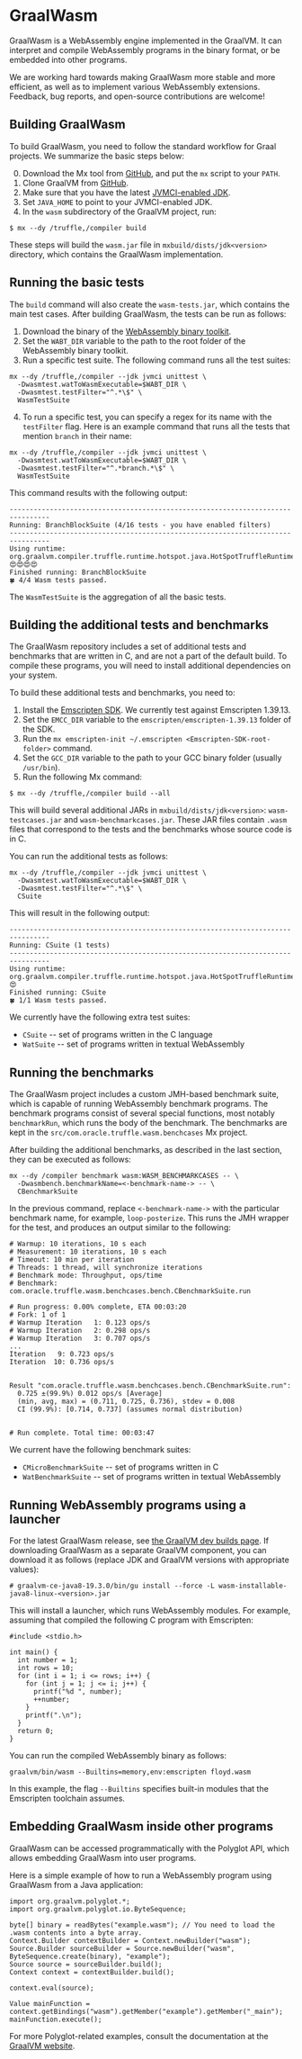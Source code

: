 
# GraalWasm

GraalWasm is a WebAssembly engine implemented in the GraalVM.
It can interpret and compile WebAssembly programs in the binary format,
or be embedded into other programs.

We are working hard towards making GraalWasm more stable and more efficient,
as well as to implement various WebAssembly extensions.
Feedback, bug reports, and open-source contributions are welcome!


## Building GraalWasm

To build GraalWasm, you need to follow the standard workflow for Graal projects.
We summarize the basic steps below:

0. Download the Mx tool from [GitHub](https://github.com/graalvm/mx), and put the `mx` script to your `PATH`.
1. Clone GraalVM from [GitHub](https://github.com/oracle/graal).
2. Make sure that you have the latest [JVMCI-enabled JDK](https://github.com/graalvm/openjdk8-jvmci-builder).
3. Set `JAVA_HOME` to point to your JVMCI-enabled JDK.
4. In the `wasm` subdirectory of the GraalVM project, run:

```
$ mx --dy /truffle,/compiler build
```

These steps will build the `wasm.jar` file in `mxbuild/dists/jdk<version>` directory,
which contains the GraalWasm implementation.


## Running the basic tests

The `build` command will also create the `wasm-tests.jar`, which contains the main test cases.
After building GraalWasm, the tests can be run as follows:

1. Download the binary of the [WebAssembly binary toolkit](https://github.com/WebAssembly/wabt).
2. Set the `WABT_DIR` variable to the path to the root folder of the WebAssembly binary toolkit.
3. Run a specific test suite. The following command runs all the test suites:

```
mx --dy /truffle,/compiler --jdk jvmci unittest \
  -Dwasmtest.watToWasmExecutable=$WABT_DIR \
  -Dwasmtest.testFilter="^.*\$" \
  WasmTestSuite
```

4. To run a specific test, you can specify a regex for its name with the `testFilter` flag.
   Here is an example command that runs all the tests that mention `branch` in their name:

```
mx --dy /truffle,/compiler --jdk jvmci unittest \
  -Dwasmtest.watToWasmExecutable=$WABT_DIR \
  -Dwasmtest.testFilter="^.*branch.*\$" \
  WasmTestSuite
```

This command results with the following output:

```
--------------------------------------------------------------------------------
Running: BranchBlockSuite (4/16 tests - you have enabled filters)
--------------------------------------------------------------------------------
Using runtime: org.graalvm.compiler.truffle.runtime.hotspot.java.HotSpotTruffleRuntime@7b1d7fff
😍😍😍😍                                       
Finished running: BranchBlockSuite
🍀 4/4 Wasm tests passed.
```

The `WasmTestSuite` is the aggregation of all the basic tests.


## Building the additional tests and benchmarks

The GraalWasm repository includes a set of additional tests and benchmarks
that are written in C, and are not a part of the default build.
To compile these programs, you will need to install additional dependencies on your system.

To build these additional tests and benchmarks, you need to:

1. Install the [Emscripten SDK]( https://github.com/emscripten-core/emsdk).
   We currently test against Emscripten 1.39.13.
2. Set the `EMCC_DIR` variable to the `emscripten/emscripten-1.39.13` folder of the SDK.
3. Run the `mx emscripten-init ~/.emscripten <Emscripten-SDK-root-folder>` command.
3. Set the `GCC_DIR` variable to the path to your GCC binary folder
   (usually `/usr/bin`).
4. Run the following Mx command:

```
$ mx --dy /truffle,/compiler build --all
```

This will build several additional JARs in `mxbuild/dists/jdk<version>`:
`wasm-testcases.jar` and `wasm-benchmarkcases.jar`.
These JAR files contain `.wasm` files that correspond to the tests and the benchmarks
whose source code is in C.

You can run the additional tests as follows:

```
mx --dy /truffle,/compiler --jdk jvmci unittest \
  -Dwasmtest.watToWasmExecutable=$WABT_DIR \
  -Dwasmtest.testFilter="^.*\$" \
  CSuite
```

This will result in the following output:

```
--------------------------------------------------------------------------------
Running: CSuite (1 tests)
--------------------------------------------------------------------------------
Using runtime: org.graalvm.compiler.truffle.runtime.hotspot.java.HotSpotTruffleRuntime@368239c8
😍                 
Finished running: CSuite
🍀 1/1 Wasm tests passed.
```

We currently have the following extra test suites:

- `CSuite` -- set of programs written in the C language
- `WatSuite` -- set of programs written in textual WebAssembly


## Running the benchmarks

The GraalWasm project includes a custom JMH-based benchmark suite,
which is capable of running WebAssembly benchmark programs.
The benchmark programs consist of several special functions,
most notably `benchmarkRun`, which runs the body of the benchmark.
The benchmarks are kept in the `src/com.oracle.truffle.wasm.benchcases` Mx project.

After building the additional benchmarks, as described in the last section,
they can be executed as follows:

```
mx --dy /compiler benchmark wasm:WASM_BENCHMARKCASES -- \
  -Dwasmbench.benchmarkName=<-benchmark-name-> -- \
  CBenchmarkSuite
```

In the previous command, replace `<-benchmark-name->` with the particular benchmark name,
for example, `loop-posterize`.
This runs the JMH wrapper for the test, and produces an output similar to the following:

```
# Warmup: 10 iterations, 10 s each
# Measurement: 10 iterations, 10 s each
# Timeout: 10 min per iteration
# Threads: 1 thread, will synchronize iterations
# Benchmark mode: Throughput, ops/time
# Benchmark: com.oracle.truffle.wasm.benchcases.bench.CBenchmarkSuite.run

# Run progress: 0.00% complete, ETA 00:03:20
# Fork: 1 of 1
# Warmup Iteration   1: 0.123 ops/s
# Warmup Iteration   2: 0.298 ops/s
# Warmup Iteration   3: 0.707 ops/s
...
Iteration   9: 0.723 ops/s
Iteration  10: 0.736 ops/s


Result "com.oracle.truffle.wasm.benchcases.bench.CBenchmarkSuite.run":
  0.725 ±(99.9%) 0.012 ops/s [Average]
  (min, avg, max) = (0.711, 0.725, 0.736), stdev = 0.008
  CI (99.9%): [0.714, 0.737] (assumes normal distribution)


# Run complete. Total time: 00:03:47
```

We current have the following benchmark suites:

- `CMicroBenchmarkSuite` -- set of programs written in C
- `WatBenchmarkSuite` -- set of programs written in textual WebAssembly


## Running WebAssembly programs using a launcher

For the latest GraalWasm release, see
[the GraalVM dev builds page](https://github.com/graalvm/graalvm-ce-dev-builds/releases).
If downloading GraalWasm as a separate GraalVM component,
you can download it as follows (replace JDK and GraalVM versions with appropriate values):

```
# graalvm-ce-java8-19.3.0/bin/gu install --force -L wasm-installable-java8-linux-<version>.jar
```

This will install a launcher, which runs WebAssembly modules.
For example, assuming that compiled the following C program with Emscripten:

```
#include <stdio.h>

int main() {
  int number = 1;
  int rows = 10;
  for (int i = 1; i <= rows; i++) {
    for (int j = 1; j <= i; j++) {
      printf("%d ", number);
      ++number;
    }
    printf(".\n");
  }
  return 0;
}
```

You can run the compiled WebAssembly binary as follows:

```
graalvm/bin/wasm --Builtins=memory,env:emscripten floyd.wasm
```

In this example, the flag `--Builtins` specifies built-in modules
that the Emscripten toolchain assumes.


## Embedding GraalWasm inside other programs

GraalWasm can be accessed programmatically with the Polyglot API,
which allows embedding GraalWasm into user programs.

Here is a simple example of how to run a WebAssembly program using GraalWasm
from a Java application:

```
import org.graalvm.polyglot.*;
import org.graalvm.polyglot.io.ByteSequence;

byte[] binary = readBytes("example.wasm"); // You need to load the .wasm contents into a byte array.
Context.Builder contextBuilder = Context.newBuilder("wasm");
Source.Builder sourceBuilder = Source.newBuilder("wasm", ByteSequence.create(binary), "example");
Source source = sourceBuilder.build();
Context context = contextBuilder.build();

context.eval(source);

Value mainFunction = context.getBindings("wasm").getMember("example").getMember("_main");
mainFunction.execute();
```

For more Polyglot-related examples, consult the documentation at the
[GraalVM website](https://www.graalvm.org/docs/reference-manual/polyglot/).


